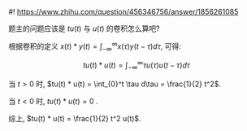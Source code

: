#! https://www.zhihu.com/question/456346756/answer/1856261085

[comment]: <> (Answer URL: https://www.zhihu.com/question/456346756/answer/1856261085)
[comment]: <> "tut卷积ut怎么算？"
[comment]: <> (Author Name: https://www.zhihu.com/people/quarrying)

题主的问题应该是 $tu(t)$ 与 $u(t)$ 的卷积怎么算吧?

根据卷积的定义 $x(t) * y(t) = \int_{-\infty}^\infty  x(\tau) y(t - \tau)d\tau$, 可得:

$$tu(t) * u(t) = \int_{-\infty}^\infty  \tau u(\tau) u(t - \tau)d\tau
$$ 

当 $t > 0$ 时, $tu(t) * u(t) = \int_{0}^t  \tau d\tau = \frac{1}{2} t^2$.

当 $t < 0$ 时, $tu(t) * u(t) = 0$ .

综上,  $tu(t) * u(t) = \frac{1}{2} t^2 u(t)$.
